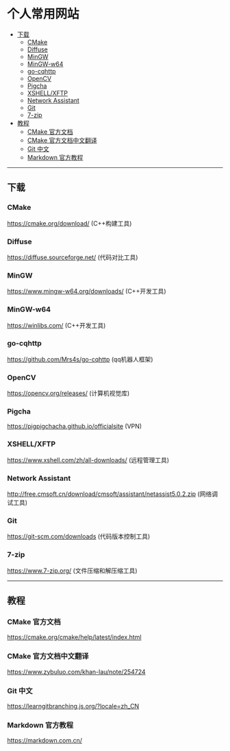 # 个人常用网站

* [下载](#下载)
    * [CMake](#cmake)
    * [Diffuse](#diffuse)
    * [MinGW](#mingw)
    * [MinGW-w64](#mingw-w64)
    * [go-cqhttp](#go-cqhttp)
    * [OpenCV](#opencv)
    * [Pigcha](#pigcha)
    * [XSHELL/XFTP](#xshellxftp)
    * [Network Assistant](#network-assistant)
    * [Git](#git)
    * [7-zip](#7-zip)
* [教程](#教程)
    * [CMake 官方文档](#cmake-官方文档)
    * [CMake 官方文档中文翻译](#cmake-官方文档中文翻译)
    * [Git 中文](#git-中文)
    * [Markdown 官方教程](#markdown-官方教程)

---

## 下载

### CMake
https://cmake.org/download/ (C++构建工具)

### Diffuse
https://diffuse.sourceforge.net/ (代码对比工具)

### MinGW
https://www.mingw-w64.org/downloads/ (C++开发工具)

### MinGW-w64
https://winlibs.com/ (C++开发工具)

### go-cqhttp
https://github.com/Mrs4s/go-cqhttp (qq机器人框架)

### OpenCV
https://opencv.org/releases/ (计算机视觉库)

### Pigcha
https://pigpigchacha.github.io/officialsite (VPN)

### XSHELL/XFTP
https://www.xshell.com/zh/all-downloads/ (远程管理工具)

### Network Assistant
http://free.cmsoft.cn/download/cmsoft/assistant/netassist5.0.2.zip (网络调试工具)

### Git
https://git-scm.com/downloads (代码版本控制工具)

### 7-zip
https://www.7-zip.org/ (文件压缩和解压缩工具)

---

## 教程

### CMake 官方文档
https://cmake.org/cmake/help/latest/index.html

### CMake 官方文档中文翻译
https://www.zybuluo.com/khan-lau/note/254724

### Git 中文
https://learngitbranching.js.org/?locale=zh_CN

### Markdown 官方教程
https://markdown.com.cn/